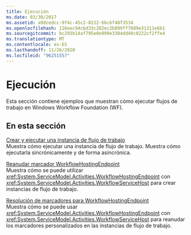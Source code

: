 ```yaml
---
title: Ejecución
ms.date: 03/30/2017
ms.assetid: a9dcedcc-9f4c-45c2-8222-6bcbf48f3534
ms.openlocfilehash: 116eec94cbd33c282ec2b899ff7689e31311e6b1
ms.sourcegitcommit: bc293b14af795e0e999e3304dd40c0222cf2ffe4
ms.translationtype: MT
ms.contentlocale: es-ES
ms.lasthandoff: 11/26/2020
ms.locfileid: "96251557"
---
```

# <a name="execution"></a>Ejecución

Esta sección contiene ejemplos que muestran cómo ejecutar flujos de trabajo en Windows Workflow Foundation (WF).  
  
## <a name="in-this-section"></a>En esta sección
  
 [Crear y ejecutar una instancia de flujo de trabajo](creating-and-running-a-workflow-instance.md)  
 Muestra cómo ejecutar una instancia de flujo de trabajo. Muestra cómo ejecutarla sincrónicamente y de forma asincrónica.  
  
 [Reanudar marcador WorkflowHostingEndpoint](workflowhostingendpoint-resume-bookmark.md)  
 Muestra cómo se puede utilizar <xref:System.ServiceModel.Activities.WorkflowHostingEndpoint> con <xref:System.ServiceModel.Activities.WorkflowServiceHost> para crear instancias de flujo de trabajo.  
  
 [Resolución de marcadores para WorkflowHostingEndpoint](bookmark-resolver-for-workflowhostingendpoint.md)  
 Muestra cómo se puede usar <xref:System.ServiceModel.Activities.WorkflowHostingEndpoint> con <xref:System.ServiceModel.Activities.WorkflowServiceHost> para reanudar los marcadores personalizados en las instancias de flujo de trabajo.
